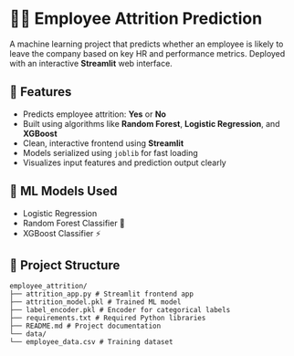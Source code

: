 # 🧑‍💼 Employee Attrition Prediction

A machine learning project that predicts whether an employee is likely to leave the company based on key HR and performance metrics. Deployed with an interactive **Streamlit** web interface.

## 🚀 Features

- Predicts employee attrition: **Yes** or **No**
- Built using algorithms like **Random Forest**, **Logistic Regression**, and **XGBoost**
- Clean, interactive frontend using **Streamlit**
- Models serialized using `joblib` for fast loading
- Visualizes input features and prediction output clearly

## 🧠 ML Models Used

- Logistic Regression
- Random Forest Classifier 🌲
- XGBoost Classifier ⚡

## 📁 Project Structure

```
employee_attrition/
├── attrition_app.py # Streamlit frontend app
├── attrition_model.pkl # Trained ML model
├── label_encoder.pkl # Encoder for categorical labels
├── requirements.txt # Required Python libraries
├── README.md # Project documentation
└── data/
└── employee_data.csv # Training dataset
```
